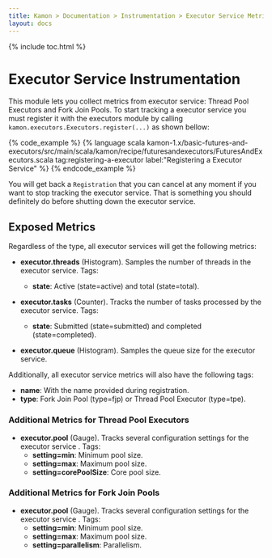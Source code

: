 ```yaml
---
title: Kamon > Documentation > Instrumentation > Executor Service Metrics
layout: docs
---
```


{% include toc.html %}

Executor Service Instrumentation
================================

This module lets you collect metrics from executor service: Thread Pool Executors and Fork Join Pools. To start tracking
a executor service you must register it with the executors module by calling `kamon.executors.Executors.register(...)`
as shown bellow:

{% code_example %}
{%   language scala kamon-1.x/basic-futures-and-executors/src/main/scala/kamon/recipe/futuresandexecutors/FuturesAndExecutors.scala tag:registering-a-executor label:"Registering a Executor Service" %}
{% endcode_example %}

You will get back a `Registration` that you can cancel at any moment if you want to stop tracking the executor service.
That is something you should definitely do before shutting down the executor service.


## Exposed Metrics

Regardless of the type, all executor services will get the following metrics:

* __executor.threads__ (Histogram). Samples the number of threads in the executor service. Tags:
  * __state__: Active (state=active) and total (state=total).

* __executor.tasks__ (Counter). Tracks the number of tasks processed by the executor service. Tags:
  * __state__: Submitted (state=submitted) and completed (state=completed).

* __executor.queue__ (Histogram). Samples the queue size for the executor service.


Additionally, all executor service metrics will also have the following tags:
* __name__: With the name provided during registration.
* __type__: Fork Join Pool (type=fjp) or Thread Pool Executor (type=tpe).


### Additional Metrics for Thread Pool Executors

* __executor.pool__ (Gauge). Tracks several configuration settings for the executor service . Tags:
  * __setting=min__: Minimum pool size.
  * __setting=max__: Maximum pool size.
  * __setting=corePoolSize__: Core pool size.

### Additional Metrics for Fork Join Pools

* __executor.pool__ (Gauge). Tracks several configuration settings for the executor service . Tags:
  * __setting=min__: Minimum pool size.
  * __setting=max__: Maximum pool size.
  * __setting=parallelism__: Parallelism.

